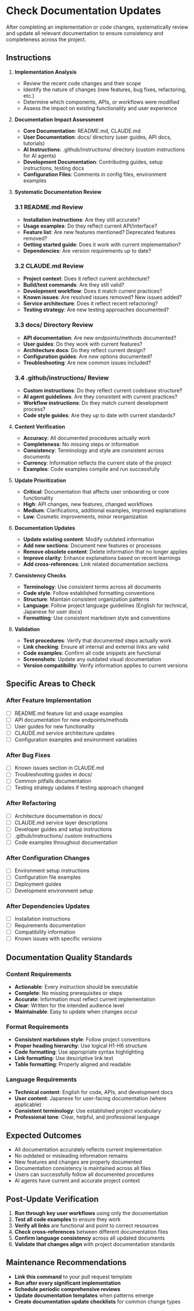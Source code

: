 # Check Documentation Updates

After completing an implementation or code changes, systematically review and update all relevant documentation to ensure consistency and completeness across the project.

## Instructions

1. **Implementation Analysis**
   - Review the recent code changes and their scope
   - Identify the nature of changes (new features, bug fixes, refactoring, etc.)
   - Determine which components, APIs, or workflows were modified
   - Assess the impact on existing functionality and user experience

2. **Documentation Impact Assessment**
   - **Core Documentation**: README.md, CLAUDE.md
   - **User Documentation**: docs/ directory (user guides, API docs, tutorials)
   - **AI Instructions**: .github/instructions/ directory (custom instructions for AI agents)
   - **Development Documentation**: Contributing guides, setup instructions, testing docs
   - **Configuration Files**: Comments in config files, environment examples

3. **Systematic Documentation Review**

   ### 3.1 README.md Review
   - **Installation instructions**: Are they still accurate?
   - **Usage examples**: Do they reflect current API/interface?
   - **Feature list**: Are new features mentioned? Deprecated features removed?
   - **Getting started guide**: Does it work with current implementation?
   - **Dependencies**: Are version requirements up to date?

   ### 3.2 CLAUDE.md Review
   - **Project context**: Does it reflect current architecture?
   - **Build/test commands**: Are they still valid?
   - **Development workflow**: Does it match current practices?
   - **Known issues**: Are resolved issues removed? New issues added?
   - **Service architecture**: Does it reflect recent refactoring?
   - **Testing strategy**: Are new testing approaches documented?

   ### 3.3 docs/ Directory Review
   - **API documentation**: Are new endpoints/methods documented?
   - **User guides**: Do they work with current features?
   - **Architecture docs**: Do they reflect current design?
   - **Configuration guides**: Are new options documented?
   - **Troubleshooting**: Are new common issues included?

   ### 3.4 .github/instructions/ Review
   - **Custom instructions**: Do they reflect current codebase structure?
   - **AI agent guidelines**: Are they consistent with current practices?
   - **Workflow instructions**: Do they match current development process?
   - **Code style guides**: Are they up to date with current standards?

4. **Content Verification**
   - **Accuracy**: All documented procedures actually work
   - **Completeness**: No missing steps or information
   - **Consistency**: Terminology and style are consistent across documents
   - **Currency**: Information reflects the current state of the project
   - **Examples**: Code examples compile and run successfully

5. **Update Prioritization**
   - **Critical**: Documentation that affects user onboarding or core functionality
   - **High**: API changes, new features, changed workflows
   - **Medium**: Clarifications, additional examples, improved explanations
   - **Low**: Cosmetic improvements, minor reorganization

6. **Documentation Updates**
   - **Update existing content**: Modify outdated information
   - **Add new sections**: Document new features or processes
   - **Remove obsolete content**: Delete information that no longer applies
   - **Improve clarity**: Enhance explanations based on recent learnings
   - **Add cross-references**: Link related documentation sections

7. **Consistency Checks**
   - **Terminology**: Use consistent terms across all documents
   - **Code style**: Follow established formatting conventions
   - **Structure**: Maintain consistent organization patterns
   - **Language**: Follow project language guidelines (English for technical, Japanese for user docs)
   - **Formatting**: Use consistent markdown style and conventions

8. **Validation**
   - **Test procedures**: Verify that documented steps actually work
   - **Link checking**: Ensure all internal and external links are valid
   - **Code examples**: Confirm all code snippets are functional
   - **Screenshots**: Update any outdated visual documentation
   - **Version compatibility**: Verify information applies to current versions

## Specific Areas to Check

### After Feature Implementation
- [ ] README.md feature list and usage examples
- [ ] API documentation for new endpoints/methods
- [ ] User guides for new functionality
- [ ] CLAUDE.md service architecture updates
- [ ] Configuration examples and environment variables

### After Bug Fixes
- [ ] Known issues section in CLAUDE.md
- [ ] Troubleshooting guides in docs/
- [ ] Common pitfalls documentation
- [ ] Testing strategy updates if testing approach changed

### After Refactoring
- [ ] Architecture documentation in docs/
- [ ] CLAUDE.md service layer descriptions
- [ ] Developer guides and setup instructions
- [ ] .github/instructions/ custom instructions
- [ ] Code examples throughout documentation

### After Configuration Changes
- [ ] Environment setup instructions
- [ ] Configuration file examples
- [ ] Deployment guides
- [ ] Development environment setup

### After Dependencies Updates
- [ ] Installation instructions
- [ ] Requirements documentation
- [ ] Compatibility information
- [ ] Known issues with specific versions

## Documentation Quality Standards

### Content Requirements
- **Actionable**: Every instruction should be executable
- **Complete**: No missing prerequisites or steps
- **Accurate**: Information must reflect current implementation
- **Clear**: Written for the intended audience level
- **Maintainable**: Easy to update when changes occur

### Format Requirements
- **Consistent markdown style**: Follow project conventions
- **Proper heading hierarchy**: Use logical H1-H6 structure
- **Code formatting**: Use appropriate syntax highlighting
- **Link formatting**: Use descriptive link text
- **Table formatting**: Properly aligned and readable

### Language Requirements
- **Technical content**: English for code, APIs, and development docs
- **User content**: Japanese for user-facing documentation (where applicable)
- **Consistent terminology**: Use established project vocabulary
- **Professional tone**: Clear, helpful, and professional language

## Expected Outcomes

- All documentation accurately reflects current implementation
- No outdated or misleading information remains
- New features and changes are properly documented
- Documentation consistency is maintained across all files
- Users can successfully follow all documented procedures
- AI agents have current and accurate project context

## Post-Update Verification

1. **Run through key user workflows** using only the documentation
2. **Test all code examples** to ensure they work
3. **Verify all links** are functional and point to correct resources
4. **Check cross-references** between different documentation files
5. **Confirm language consistency** across all updated documents
6. **Validate that changes align** with project documentation standards

## Maintenance Recommendations

- **Link this command** to your pull request template
- **Run after every significant implementation**
- **Schedule periodic comprehensive reviews**
- **Update documentation templates** when patterns emerge
- **Create documentation update checklists** for common change types
